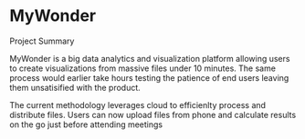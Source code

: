 # MyWonder
Project Summary

MyWonder is a big data analytics and visualization platform allowing users to create visualizations from massive files under 10 minutes. The same process would earlier take hours testing the patience of end users leaving them unsatisified with the product. 

The current methodology leverages cloud to efficienlty process and distribute files. Users can now upload files from phone and calculate results on the go just before attending meetings 

